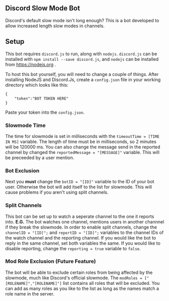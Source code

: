 ## Discord Slow Mode Bot
Discord's default slow mode isn't long enough? This is a bot developed to allow increased length slow modes in channels. 

## Setup
This bot requires `discord.js` to run, along with `nodejs`. `discord.js` can be installed with `npm install --save discord.js`, and `nodejs` can be installed from https://nodejs.org .

To host this bot yourself, you will need to change a couple of things. After installing NodeJS and Discord.Js, create a `config.json` file in your working directory which looks like this:
```
{
    "token":"BOT TOKEN HERE"
}
```
Paste your token into the `config.json`.

### Slowmode Time
The time for slowmode is set in milliseconds with the `timeoutTime = [TIME IN MS]` variable. The length of time must be in milliseconds, so 2 minutes will be 120000 ms.  You can also change the message send in the reported channel by changed the `reportedMessage = "[MESSAGE]"` variable. This will be preceeded by a user mention.

### Bot Exclusion
Next you **must** change the `botID = "[ID]"` variable to the ID of your bot user.  Otherwise the bot will add itself to the list for slowmode. This will cause problems if you aren't using split channels.

### Split Channels
This bot can be set up to watch a seperate channel to the one it reports into.  **E.G.** The bot watches one channel, mentions users in another channnel if they break the slowmode.
In order to enable split channels, change the `channelID = "[ID]";` and `reportID = "[ID]";` variables to the channel IDs of the watch channel and the reporting channel.
If you would like the bot to reply in the same channel, set both variables the same.
If you would like to disable reporting, change the `reporting = true` variable to `false`.

### Mod Role Exclusion (Future Feature)
The bot will be able to exclude certain roles from being affected by the slowmode, much like Discord's official slowmode. The `modRoles = ["[ROLENAME]","[ROLENAME]"]` list contains all roles that will be excluded.  You can add as many roles as you like to the list as long as the names match a role name in the server.
